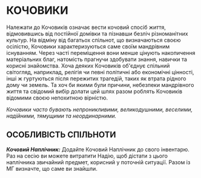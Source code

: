 ﻿# КОЧОВИКИ

Належати до Кочовиків означає вести кочовий спосіб життя, відмовившись від постійної домівки та пізнавши безліч різноманітних культур. На відміну від багатьох спільнот, що визначаються своєю осілістю, Кочовики характеризуються саме своїм мандрівним існуванням. Через часті переміщення вони менше цінують накопичення матеріальних благ, натомість прагнучи здобувати знання, навички та корисні знайомства. Хоча деяких Кочовиків об'єднує спільний світогляд, наприклад, релігія чи певні політичні або економічні цінності, інші ж гуртуються після пережитих трагедій, таких як втрата рідного дому чи земель. Та хоч би якими були причини, небезпеки мандрівного життя та свідомий вибір долати цей шлях разом роблять Кочовиків відомими своєю непохитною вірністю.

*Кочовики часто бувають непроникливими, великодушними, веселими, надійними, тямущими та неординарними.*

## ОСОБЛИВІСТЬ СПІЛЬНОТИ

***Кочовий Наплічник:*** Додайте Кочовий Наплічник до свого інвентарю. Раз на сесію ви можете витратити Надію, щоб дістати з цього наплічника звичайний предмет, корисний у поточній ситуації. Разом із МГ визначте, що саме ви знайшли.